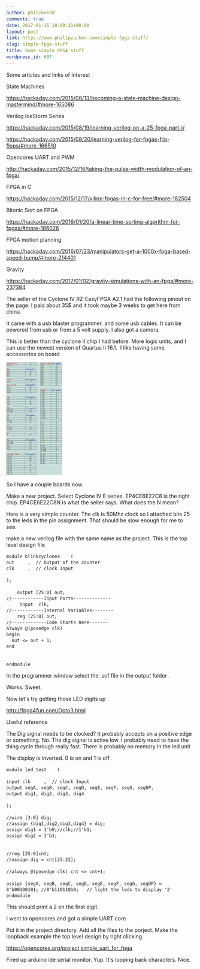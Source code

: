 ```yaml
---
author: philzook58
comments: true
date: 2017-01-15 18:09:21+00:00
layout: post
link: https://www.philipzucker.com/simple-fpga-stuff/
slug: simple-fpga-stuff
title: Some simple FPGA stuff
wordpress_id: 607
---
```




Some articles and links of interest



State Machines

https://hackaday.com/2015/08/13/becoming-a-state-machine-design-mastermind/#more-165086

Verilog IceStorm Series

https://hackaday.com/2015/08/19/learning-verilog-on-a-25-fpga-part-i/

https://hackaday.com/2015/08/20/learning-verilog-for-fpgas-flip-flops/#more-166510

Opencores UART and PWM

http://hackaday.com/2015/12/16/taking-the-pulse-width-modulation-of-an-fpga/

FPGA in C

https://hackaday.com/2015/12/17/xilinx-fpgas-in-c-for-free/#more-182504

Bitonic Sort on FPGA

https://hackaday.com/2016/01/20/a-linear-time-sorting-algorithm-for-fpgas/#more-186026

FPGA motion planning

https://hackaday.com/2016/07/23/manipulators-get-a-1000x-fpga-based-speed-bump/#more-214401

Gravity

https://hackaday.com/2017/01/02/gravity-simulations-with-an-fpga/#more-237384

The seller of the Cyclone IV RZ-EasyFPGA A2.1 had the following pinout on the page. I paid about 35$ and it took maybe 3 weeks to get here from china.

It came with a usb blaster programmer. and some usb cables. It can be powered from usb or from a 5 volt supply. I also got a camera.

This is better than the cyclone II chip I had before. More logic units, and I can use the newest version of Quartus II 16.1.  I like having some accessories on board





[![fpga_pin_map](/assets/fpga_pin_map-149x300.jpg)](/assets/fpga_pin_map.jpg)

So I have a couple boards now.

Make a new project. Select Cyclone IV E series. EP4CE6E22C8 is the right chip. EP4CE6E22C8N is what the seller says. What does the N mean?

Here is a very simple counter. The clk is 50Mhz clock so I attached bits 25 to the leds in the pin assignment. That should be slow enough for me to see.

make a new verilog file with the same name as the project. This is the top level design file

    
    module blinkcyclone4    (
    out     ,  // Output of the counter
    clk     ,  // clock Input
    
    );
    
        output [25:0] out;
    //------------Input Ports--------------
         input  clk;
    //------------Internal Variables--------
        reg [25:0] out;
    //-------------Code Starts Here-------
    always @(posedge clk)
    begin
      out <= out + 1;
    end
    
    
    endmodule






In the programmer window select the .sof file in the output folder .

Works. Sweet.

Now let's try getting those LED digits up

http://fpga4fun.com/Opto3.html

Useful reference

The Dig signal needs to be clocked? It probably accepts on a positive edge or something. No. The dig signal is active low. I probably need to have the thing cycle through really fast. There is probably no memory in the led unit



The display is inverted. 0 is on and 1 is off

    
    module led_test    (
    
    input clk     ,  // clock Input
    output segA, segB, segC, segD, segE, segF, segG, segDP,
    output dig1, dig2, dig3, dig4
    
    );
    
    //wire [3:0] dig;
    //assign {dig1,dig2,dig3,dig4} = dig;
    assign dig1 = 1'b0;//clk;//1'b1;
    assign dig2 = 1'b1;
    
    
    //reg [25:0]cnt;
    //assign dig = cnt[25:22];
    
    //always @(posedge clk) cnt <= cnt+1;
    
    assign {segA, segB, segC, segD, segE, segF, segG, segDP} = 8'b00100101; //8'b11011010;   // light the leds to display '2'
    endmodule




This should print a 2 on the first digit.



I went to opencores and got a simple UART core

Put it in the project directory. Add all the files to the porject. Make the loopback example the top level design by right clicking

https://opencores.org/project,simple_uart_for_fpga

Fired up arduino ide serial monitor. Yup. It's looping back characters. Nice.












